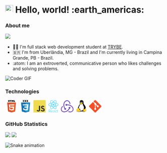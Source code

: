 <h1> <img src="https://media.giphy.com/media/hvRJCLFzcasrR4ia7z/giphy.gif" width="25px" height="25px"> Hello, world! :earth_americas: </h1>

### About me
<a href="https://www.linkedin.com/in/lucas-pereira-castanheira/" target="_blank"><img width="130px" src="https://img.shields.io/badge/-LinkedIn-%230077B5?style=for-the-badge&logo=linkedin&logoColor=white" target="_blank"></a>
* :technologist: I'm full stack web development student at [TRYBE](https://www.betrybe.com/).
* :brazil: I'm from Uberlândia, MG - Brazil and I'm currently living in Campina Grande, PB - Brazil.
* :atom: I am an extroverted, communicative person who likes challenges and solving problems.

<img src="https://media.giphy.com/media/SWoSkN6DxTszqIKEqv/giphy.gif" alt="Coder GIF" width="500">

### Technologies
<div>
  <img width="8%" src="https://raw.githubusercontent.com/devicons/devicon/master/icons/html5/html5-original-wordmark.svg" alt="HTML" >
  <img width="8%" src="https://raw.githubusercontent.com/devicons/devicon/master/icons/css3/css3-original-wordmark.svg" alt="CSS">
  <img width="8%" src="https://raw.githubusercontent.com/devicons/devicon/master/icons/javascript/javascript-original.svg" alt="JavaScript">
  <img width="8%" src="https://raw.githubusercontent.com/devicons/devicon/master/icons/react/react-original-wordmark.svg" alt="React">
  <img width="8%" src="https://raw.githubusercontent.com/devicons/devicon/master/icons/redux/redux-original.svg" alt="redux">
  <img width="8%" src="https://raw.githubusercontent.com/devicons/devicon/master/icons/linux/linux-original.svg" alt="linux">
  <img width="8%" src="https://raw.githubusercontent.com/devicons/devicon/master/icons/git/git-original.svg" alt="git">
</div>

### GitHub Statistics
<div>
  <img src="https://github-readme-stats.vercel.app/api?username=lucas-pcn&show_icons=true&theme=dark" />
  <img src="https://github-readme-stats.vercel.app/api/top-langs/?username=lucas-pcn&layout=compact&theme=dark" />
</div>

![Snake animation](https://github.com/gabrielpondaco/gabrielpondaco/blob/output/github-contribution-grid-snake.svg)
